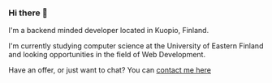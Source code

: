 ### Hi there 👋


I'm a backend minded developer located in Kuopio, Finland.

I'm currently studying computer science at the University of Eastern Finland and looking opportunities in the field of Web Development.

Have an offer, or just want to chat? You can [contact me here](https://about.akulaurila.com/#contact)
